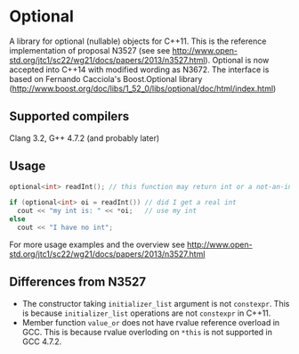 Optional
========

A library for optional (nullable) objects for C++11. This is the reference implementation of proposal N3527 (see see http://www.open-std.org/jtc1/sc22/wg21/docs/papers/2013/n3527.html). Optional is now accepted into C++14 with modified wording as N3672. The interface is based on Fernando Cacciola's Boost.Optional library (http://www.boost.org/doc/libs/1_52_0/libs/optional/doc/html/index.html)


Supported compilers
-------------------

Clang 3.2, G++ 4.7.2 (and probably later)


Usage
-----

```cpp
optional<int> readInt(); // this function may return int or a not-an-int

if (optional<int> oi = readInt()) // did I get a real int
  cout << "my int is: " << *oi;   // use my int
else
  cout << "I have no int";
```

For more usage examples and the overview see http://www.open-std.org/jtc1/sc22/wg21/docs/papers/2013/n3527.html


Differences from N3527
----------------------

 - The constructor taking `initializer_list` argument is not `constexpr`. This is because `initializer_list` operations are not `constexpr` in C++11.
 - Member function `value_or` does not have rvalue reference overload in GCC. This is because rvalue overloding on `*this` is not supported in GCC 4.7.2. 
